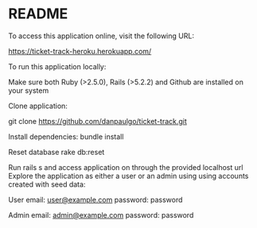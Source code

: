 # README

To access this application online, visit the following URL:

https://ticket-track-heroku.herokuapp.com/

To run this application locally:

Make sure both Ruby (>2.5.0), Rails (>5.2.2) and Github are installed on your system

Clone application:

git clone https://github.com/danpaulgo/ticket-track.git

Install dependencies:
bundle install

Reset database
rake db:reset

Run rails s and access application on through the provided localhost url
Explore the application as either a user or an admin using using accounts created with seed data:

User 
email: user@example.com 
password: password

Admin 
email: admin@example.com 
password: password
